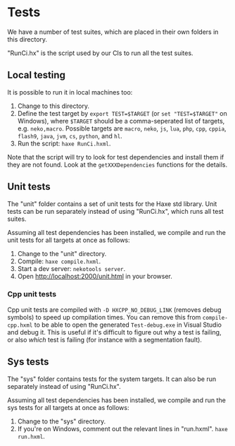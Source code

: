 # Tests

We have a number of test suites, which are placed in their own folders in this directory.

"RunCi.hx" is the script used by our CIs to run all the test suites.

## Local testing

It is possible to run it in local machines too:

 1. Change to this directory.
 2. Define the test target by `export TEST=$TARGET` (or `set "TEST=$TARGET"` on Windows), where `$TARGET` should be a comma-seperated list of targets, e.g. `neko,macro`. Possible targets are `macro`, `neko`, `js`, `lua`, `php`, `cpp`, `cppia`, `flash9`, `java`, `jvm`, `cs`, `python`, and `hl`.
 3. Run the script: `haxe RunCi.hxml`.

Note that the script will try to look for test dependencies and install them if they are not found. Look at the `getXXXDependencies` functions for the details.

## Unit tests

The "unit" folder contains a set of unit tests for the Haxe std library. Unit tests can be run separately instead of using "RunCi.hx", which runs all test suites.

Assuming all test dependencies has been installed, we compile and run the unit tests for all targets at once as follows:

 1. Change to the "unit" directory.
 2. Compile: `haxe compile.hxml`.
 3. Start a dev server: `nekotools server`.
 4. Open [http://localhost:2000/unit.html](http://localhost:2000/unit.html) in your browser.

### Cpp unit tests

Cpp unit tests are compiled with `-D HXCPP_NO_DEBUG_LINK` (removes debug symbols) to speed up compilation times. You can remove this from `compile-cpp.hxml` to be able to open the generated `Test-debug.exe` in Visual Studio and debug it. This is useful if it's difficult to figure out why a test is failing, or also _which_ test is failing (for instance with a segmentation fault).

## Sys tests

The "sys" folder contains tests for the system targets. It can also be run separately instead of using "RunCi.hx".

Assuming all test dependencies has been installed, we compile and run the sys tests for all targets at once as follows:

 1. Change to the "sys" directory.
 2. If you're on Windows, comment out the relevant lines in "run.hxml". `haxe run.hxml`.

